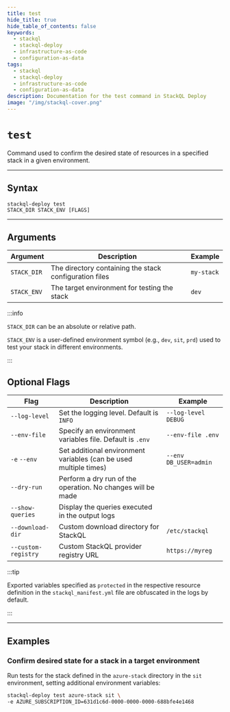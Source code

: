 ```yaml
---
title: test
hide_title: true
hide_table_of_contents: false
keywords:
  - stackql
  - stackql-deploy
  - infrastructure-as-code
  - configuration-as-data
tags:
  - stackql
  - stackql-deploy
  - infrastructure-as-code
  - configuration-as-data  
description: Documentation for the test command in StackQL Deploy
image: "/img/stackql-cover.png"
---
```


# <span className="docFieldHeading">`test`</span>

Command used to confirm the desired state of resources in a specified stack in a given environment.

* * *

## Syntax

<code>stackql-deploy <span className="docFieldHeading">test</span> STACK_DIR STACK_ENV [FLAGS]</code>

* * *

## Arguments

| Argument | Description | Example |
|--|--|--|
| `STACK_DIR` | The directory containing the stack configuration files | `my-stack` |
| `STACK_ENV` | The target environment for testing the stack | `dev` |

:::info

`STACK_DIR` can be an absolute or relative path.  

`STACK_ENV` is a user-defined environment symbol (e.g., `dev`, `sit`, `prd`) used to test your stack in different environments.

:::

## Optional Flags

| Flag | Description | Example |
|--|--|--|
| <span class="nowrap">`--log-level`</span> | Set the logging level. Default is `INFO` | `--log-level DEBUG` |
| <span class="nowrap">`--env-file`</span> | Specify an environment variables file. Default is `.env` | `--env-file .env` |
| <span class="nowrap">`-e`</span> <span class="nowrap">`--env`</span> | Set additional environment variables (can be used multiple times) | `--env DB_USER=admin` |
| <span class="nowrap">`--dry-run`</span> | Perform a dry run of the operation. No changes will be made | |
| <span class="nowrap">`--show-queries`</span> | Display the queries executed in the output logs | |
| <span class="nowrap">`--download-dir`</span>|Custom download directory for StackQL | `/etc/stackql` |
| <span class="nowrap">`--custom-registry`</span>|Custom StackQL provider registry URL | `https://myreg` |

:::tip

Exported variables specified as `protected` in the respective resource definition in the `stackql_manifest.yml` file are obfuscated in the logs by default.

:::

* * *

## Examples

### Confirm desired state for a stack in a target environment

Run tests for the stack defined in the `azure-stack` directory in the `sit` environment, setting additional environment variables:

```bash
stackql-deploy test azure-stack sit \
-e AZURE_SUBSCRIPTION_ID=631d1c6d-0000-0000-0000-688bfe4e1468
```

